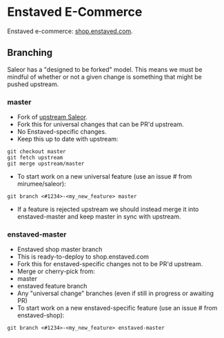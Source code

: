 # Enstaved E-Commerce

Enstaved e-commerce: [shop.enstaved.com](https://shop.enstaved.com).

## Branching

Saleor has a "designed to be forked" model. This means we must be mindful of whether or not a given change is something that might be pushed upstream.

### master

* Fork of [upstream Saleor](https://github.com/mirumee/saleor.git).
* Fork this for universal changes that can be PR'd upstream.
* No Enstaved-specific changes.
* Keep this up to date with upstream:

```
git checkout master
git fetch upstream
git merge upstream/master
```

* To start work on a new universal feature (use an issue # from mirumee/saleor):

```
git branch <#1234>-<my_new_feature> master
```

* If a feature is rejected upstream we should instead merge it into enstaved-master and keep master in sync with upstream.

### enstaved-master

* Enstaved shop master branch
* This is ready-to-deploy to shop.enstaved.com
* Fork this for enstaved-specific changes not to be PR'd upstream.
* Merge or cherry-pick from:
 * master
  * enstaved feature branch
   * Any "universal change" branches (even if still in progress or awaiting PR)
   * To start work on a new enstaved-specific feature (use an issue # from enstaved-shop):

   ```
   git branch <#1234>-<my_new_feature> enstaved-master
   ```

